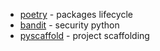 * [poetry](https://python-poetry.org/) - packages lifecycle
* [bandit](https://bandit.readthedocs.io/en/latest/) - security python
* [pyscaffold](https://pyscaffold.org/en/stable/) - project scaffolding 
